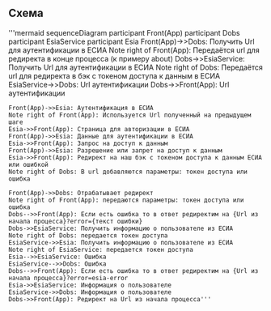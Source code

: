 ## Схема
'''mermaid
sequenceDiagram
    participant Front(App)
    participant Dobs
    participant EsiaService
    participant Esia
    Front(App)->>Dobs: Получить Url для аутентификации в ЕСИА
    Note right of Front(App): Передаётся url для редиректа в конце процесса (к примеру about)
    Dobs->>EsiaService: Получить Url для аутентификации в ЕСИА
    Note right of Dobs: Передаётся url для редиректа в бэк с токеном доступа к данным в ЕСИА
    EsiaService->>Dobs: Url аутентификации
    Dobs->>Front(App): Url аутентификации

    Front(App)->>Esia: Aутентификация в ЕСИА
    Note right of Front(App): Используется Url полученный на предыдущем шаге
    Esia->>Front(App): Страница для авторизации в ЕСИА
    Front(App)->>Esia: Данные для аутентификации в ЕСИА
    Esia->>Front(App): Запрос на доступ к данным
    Front(App)->>Esia: Разрешение или запрет на доступ к данным
    Esia->>Front(App): Редирект на наш бэк с токеном доступа к данным ЕСИА или ошибкой
    Note right of Dobs: В url добавляются параметры: токен доступа или ошибка

    Front(App)->>Dobs: Отрабатывает редирект
    Note right of Front(App): передаются параметры: токен доступа или ошибка
    Dobs-->>Front(App): Если есть ошибка то в ответ редиректим на {Url из начала процесса}?error={текст ошибки}
    Dobs->>EsiaService: Получить информацию о пользователе из ЕСИА
    Note right of Dobs: передается токен доступа
    EsiaService->>Esia: Получить информацию о пользователе из ЕСИА
    Note right of EsiaService: передается токен доступа
    Esia-->>EsiaService: Ошибка
    EsiaService-->>Dobs: Ошибка
    Dobs-->>Front(App): Если есть ошибка то в ответ редиректим на {Url из начала процесса}?error=esia-error
    Esia->>EsiaService: Информация о пользователе
    EsiaService->>Dobs: Информация о пользователе
    Dobs->>Front(App): Редирект на Url из начала процесса'''